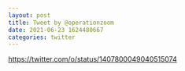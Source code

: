 ```yaml
--- 
layout: post 
title: Tweet by @operationzoom 
date: 2021-06-23 1624480667 
categories: twitter 
--- 
```

https://twitter.com/o/status/1407800049040515074